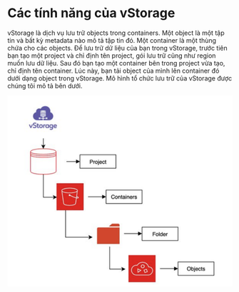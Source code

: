 # Các tính năng của vStorage

vStorage là dịch vụ lưu trữ objects trong containers. Một object là một tập tin và bất kỳ metadata nào mô tả tập tin đó. Một container là một thùng chứa cho các objects. Để lưu trữ dữ liệu của bạn trong vStorage, trước tiên bạn tạo một project và chỉ định tên project, gói lưu trữ cũng như region muốn lưu dữ liệu. Sau đó bạn tạo một container bên trong project vừa tạo, chỉ định tên container. Lúc này, bạn tải object của mình lên container đó dưới dạng object trong vStorage. Mô hình tổ chức lưu trữ của vStorage được chúng tôi mô tả bên dưới.

![Image](https://github.com/vngcloud/docs/blob/main/Vietnamese/.gitbook/assets/image%20(528).png?raw=true)

